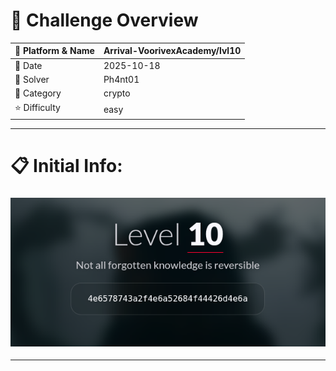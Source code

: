 #  📌 Challenge Overview

| 🧩 Platform & Name | Arrival-VoorivexAcademy/lvl10 |
| ------------------- | ------------------------------- |
| 📅 Date             | 2025-10-18 |
| 👾 Solver           | Ph4nt01 |
| 🔰 Category         | crypto |
| ⭐ Difficulty        | easy |

---

# 📋 Initial Info:

### ![img](./imgs/lvl10.png)

---

